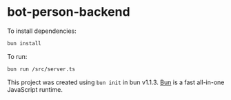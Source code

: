 # bot-person-backend

To install dependencies:

```bash
bun install
```

To run:

```bash
bun run /src/server.ts
```

This project was created using `bun init` in bun v1.1.3. [Bun](https://bun.sh) is a fast all-in-one JavaScript runtime.
